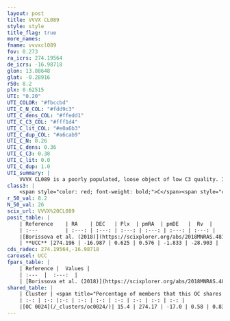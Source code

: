 ```yaml
---
layout: post
title: VVVX CL089
style: style
title_flag: true
more_names: 
fname: vvvxcl089
fov: 0.273
ra_icrs: 274.19564
de_icrs: -16.98718
glon: 13.88648
glat: -0.28916
r50: 8.2
plx: 0.62515
UTI: "0.20"
UTI_COLOR: "#fbccbd"
UTI_C_N_COL: "#fdd9c3"
UTI_C_dens_COL: "#ffedd1"
UTI_C_C3_COL: "#fff1d4"
UTI_C_lit_COL: "#e0a6b3"
UTI_C_dup_COL: "#a6cab9"
UTI_C_N: 0.26
UTI_C_dens: 0.36
UTI_C_C3: 0.38
UTI_C_lit: 0.0
UTI_C_dup: 1.0
UTI_summary: |
    VVVX CL089 is a poorly populated, loose object of low C3 quality. It is rarely studied in the literature, with no articles listed in the last 7 years. This object shares a small percentage of members with a later reported entry.
class3: |
    <span style="color: red; font-weight: bold;">C</span><span style="color: #FFC300; font-weight: bold;">B</span>
r_50_val: 8.2
N_50_val: 26
scix_url: VVVX%20CL089
posit_table: |
    | Reference    | RA    | DEC   | Plx  | pmRA  | pmDE   |  Rv  |
    | :---         | :---: | :---: | :---: | :---: | :---: | :---: |
    |[Borissova et al. (2018)](https://scixplorer.org/abs/2018MNRAS.481.3902B) | 274.248 | -16.999 | 0.674 | 0.521 | -1.787 | -- |
    | **UCC** |274.196 | -16.987 | 0.625 | 0.576 | -1.833 | -28.903 | 
cds_radec: 274.19564,-16.98718
carousel: UCC
fpars_table: |
    | Reference |  Values |
    | :---  |  :---:  |
    | [Borissova et al. (2018)](https://scixplorer.org/abs/2018MNRAS.481.3902B) | `Dist=1210.0` |
shared_table: |
    | Cluster | <span title="Percentage of members that this OC shares with the ones listed">%</span>   | RA   | DEC   | Plx   | pmRA  | pmDE  | Rv | UTI |
    | :-: | :-: |:-: | :-: | :-: | :-: | :-: | :-: | :-: |
    |[OC 0024](/_clusters/oc0024/)| 15.4 | 274.17 | -17.0 | 0.58 | 0.83 | -1.87 | -38.05 |0.44 |
---
```


